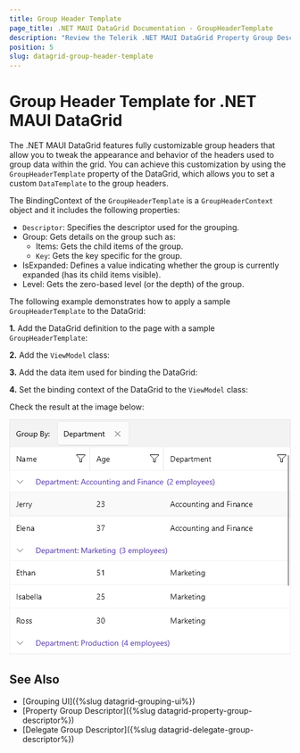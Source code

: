 ```yaml
---
title: Group Header Template
page_title: .NET MAUI DataGrid Documentation - GroupHeaderTemplate
description: "Review the Telerik .NET MAUI DataGrid Property Group Descriptor documentation article to learn more about the property grouping function you can use."
position: 5
slug: datagrid-group-header-template
---
```


# Group Header Template for .NET MAUI DataGrid

The .NET MAUI DataGrid features fully customizable group headers that allow you to tweak the appearance and behavior of the headers used to group data within the grid. You can achieve this customization by using the `GroupHeaderTemplate` property of the DataGrid, which allows you to set a custom `DataTemplate` to the group headers.

The BindingContext of the `GroupHeaderTemplate` is a `GroupHeaderContext` object and it includes the following properties:

* `Descriptor`: Specifies the descriptor used for the grouping.
* Group: Gets details on the group such as:
    * Items: Gets the child items of the group.
    * `Key`: Gets the key specific for the group.
* IsExpanded: Defines a value indicating whether the group is currently expanded (has its child items visible).
* Level: Gets the zero-based level (or the depth) of the group.

The following example demonstrates how to apply a sample `GroupHeaderTemplate` to the DataGrid:

**1.** Add the DataGrid definition to the page with a sample `GroupHeaderTemplate`:

<snippet id='datagrid-groupheader-template-xaml' />

**2.** Add the `ViewModel` class:

<snippet id='datagrid-grouping-viewmodel' />

**3.** Add the data item used for binding the DataGrid:

<snippet id='datagrid-grouping-object' />

**4.** Set the binding context of the DataGrid to the `ViewModel` class:

<snippet id='datagrid-grouping-propertygroupdescriptor-setvm' />

Check the result at the image below:

![Telerik .NET MAUI DataGrid Group Header Template](../images/datagrid-grouping-groupheadertemplate.png)

## See Also

- [Grouping UI]({%slug datagrid-grouping-ui%})
- [Property Group Descriptor]({%slug datagrid-property-group-descriptor%})
- [Delegate Group Descriptor]({%slug datagrid-delegate-group-descriptor%})